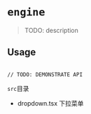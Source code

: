 # `engine`

> TODO: description

## Usage

```

// TODO: DEMONSTRATE API
```

`src`目录

- dropdown.tsx 下拉菜单
